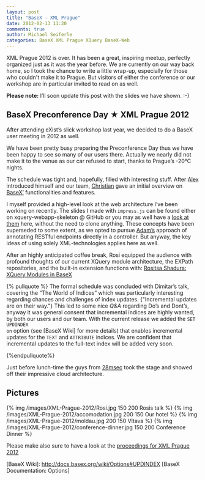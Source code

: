 ```yaml
---
layout: post
title: "BaseX — XML Prague"
date: 2012-02-13 11:20
comments: true
author: Michael Seiferle
categories: BaseX XML Prague XQuery BaseX-Web
---
```



XML Prague 2012 is over. It has been a great, inspiring meetup, perfectly organized just as it was the year before.
We are currently on our way back home, so I took the chance to write a little wrap-up, especially for those who couldn't make it to Prague. 
But visitors of either the conference or our workshop are in particular invited to read on as well.

**Please note:** I’ll soon update this post with the slides we have shown. :-)
<!-- more -->

BaseX Preconference Day  ★ XML Prague 2012
-----------------------------------------

After attending eXist’s slick workshop last year, we decided to do a BaseX user meeting in 2012 as well.

We have been pretty busy preparing the Preconference Day thus we have been happy to see so many of our users there.
Actually we nearly did not make it to the venue as our car refused to start, thanks to Prague’s -20°C nights.

The schedule was tight and, hopefully, filled with interesting stuff.
After [Alex](http://twitter.com/holualex) introduced himself and our team, [Christian](http://twitter.com/christiangruen) gave an initial overview on [BaseX’](http://basex.org/) functionalities and features.

I myself provided a high-level look at the web architecture I’ve been working on recently.
The slides I made with <code>impress.js</code> can be found either on xquery-webapp-skeleton @ GitHub or you may as well have a [look at them](/images/static/basex-web-slides/app/page/index.html#/) here, without the need to clone anything.
These concepts have been superseded to some extent, as we opted to pursue [Adam’s](http://twitter.com/adamretter) approach of annotating RESTful endpoints directly in a controller.
But anyway, the key ideas of using solely XML-technologies applies here as well.

After an highly anticipated coffee break, Rosi equipped the audience with profound thoughts of our current XQuery module architecture, the EXPath repositories, and the built-in extension functions with: [Rositsa Shadura: XQuery Modules in BaseX](/images/XML-Prague-2012/BaseX-XQuery-Modules.pdf)

{% pullquote %}
The formal schedule was concluded with Dimitar’s talk, covering the “The World of Indices” which was particularly interesting regarding chances and challenges of index updates.
{"Incremental updates are on their way."}
This led to some nice *Q&A* regarding Do’s and Dont’s, anyway it was general consent that incremental indices are highly wanted, by both our users and our team.
With the current release we added the <code>SET UPDINDEX on</code> option (see [BaseX Wiki] for more details) that enables incremental updates for the <code>TEXT</code> and <code>ATTRIBUTE</code> indices. 
We are confident that incremental updates to the full-text index will be added very soon.

{%endpullquote%}


Just before lunch-time the guys from [28msec](http://28msec.com/) took the stage and showed off their impressive cloud architecture. 

Pictures
--------
{% img  /images/XML-Prague-2012/Rosi.jpg 150 200 Rosis talk %}
{% img  /images/XML-Prague-2012/accomodation.jpg 200 150 Our hotel %}
{% img  /images/XML-Prague-2012/moldau.jpg 200 150 Vltava %}
{% img  /images/XML-Prague-2012/conference-dinner.jpg 150 200 Conference Dinner %}

Please make also sure to have a look at the [proceedings for XML Prague 2012](http://www.xmlprague.cz/2012/files/xmlprague-2012-proceedings.pdf "XML Prague Proceedings")

[BaseX Wiki]: http://docs.basex.org/wiki/Options#UPDINDEX [BaseX Documentation: Options]